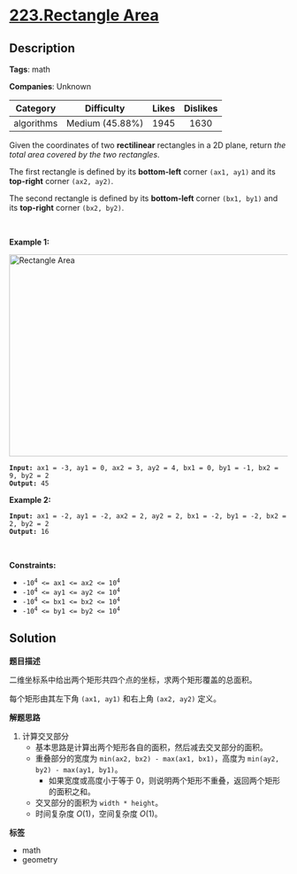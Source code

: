 # [223.Rectangle Area](https://leetcode.com/problems/rectangle-area/description/)

## Description

**Tags**: math

**Companies**: Unknown

|  Category  |   Difficulty    | Likes | Dislikes |
| :--------: | :-------------: | :---: | :------: |
| algorithms | Medium (45.88%) | 1945  |   1630   |

<p>Given the coordinates of two <strong>rectilinear</strong> rectangles in a 2D plane, return <em>the total area covered by the two rectangles</em>.</p>
<p>The first rectangle is defined by its <strong>bottom-left</strong> corner <code>(ax1, ay1)</code> and its <strong>top-right</strong> corner <code>(ax2, ay2)</code>.</p>
<p>The second rectangle is defined by its <strong>bottom-left</strong> corner <code>(bx1, by1)</code> and its <strong>top-right</strong> corner <code>(bx2, by2)</code>.</p>
<p>&nbsp;</p>
<p><strong class="example">Example 1:</strong></p>
<img alt="Rectangle Area" src="https://assets.leetcode.com/uploads/2021/05/08/rectangle-plane.png" style="width: 700px; height: 365px;" />
<pre><code><strong>Input:</strong> ax1 = -3, ay1 = 0, ax2 = 3, ay2 = 4, bx1 = 0, by1 = -1, bx2 = 9, by2 = 2
<strong>Output:</strong> 45</code></pre>
<p><strong class="example">Example 2:</strong></p>
<pre><code><strong>Input:</strong> ax1 = -2, ay1 = -2, ax2 = 2, ay2 = 2, bx1 = -2, by1 = -2, bx2 = 2, by2 = 2
<strong>Output:</strong> 16</code></pre>
<p>&nbsp;</p>
<p><strong>Constraints:</strong></p>
<ul>
  <li><code>-10<sup>4</sup> &lt;= ax1 &lt;= ax2 &lt;= 10<sup>4</sup></code></li>
  <li><code>-10<sup>4</sup> &lt;= ay1 &lt;= ay2 &lt;= 10<sup>4</sup></code></li>
  <li><code>-10<sup>4</sup> &lt;= bx1 &lt;= bx2 &lt;= 10<sup>4</sup></code></li>
  <li><code>-10<sup>4</sup> &lt;= by1 &lt;= by2 &lt;= 10<sup>4</sup></code></li>
</ul>

## Solution

**题目描述**

二维坐标系中给出两个矩形共四个点的坐标，求两个矩形覆盖的总面积。

每个矩形由其左下角 `(ax1, ay1)` 和右上角 `(ax2, ay2)` 定义。

**解题思路**

1. 计算交叉部分
   - 基本思路是计算出两个矩形各自的面积，然后减去交叉部分的面积。
   - 重叠部分的宽度为 `min(ax2, bx2) - max(ax1, bx1)`，高度为 `min(ay2, by2) - max(ay1, by1)`。
     - 如果宽度或高度小于等于 0，则说明两个矩形不重叠，返回两个矩形的面积之和。
   - 交叉部分的面积为 `width * height`。
   - 时间复杂度 $O(1)$，空间复杂度 $O(1)$。

**标签**

- math
- geometry

